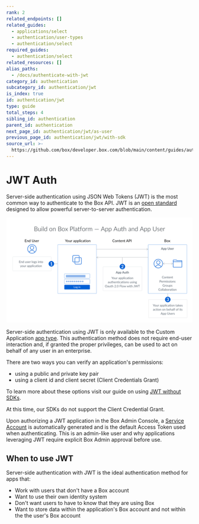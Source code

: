 ```yaml
---
rank: 2
related_endpoints: []
related_guides:
  - applications/select
  - authentication/user-types
  - authentication/select
required_guides:
  - authentication/select
related_resources: []
alias_paths:
  - /docs/authenticate-with-jwt
category_id: authentication
subcategory_id: authentication/jwt
is_index: true
id: authentication/jwt
type: guide
total_steps: 4
sibling_id: authentication
parent_id: authentication
next_page_id: authentication/jwt/as-user
previous_page_id: authentication/jwt/with-sdk
source_url: >-
  https://github.com/box/developer.box.com/blob/main/content/guides/authentication/jwt/index.md
---
```

# JWT Auth

Server-side authentication using JSON Web Tokens (JWT) is the most common way to
authenticate to the Box API. JWT is an [open standard](https://jwt.io/)
designed to allow powerful server-to-server authentication.

<ImageFrame border>

![The JWT flow](./jwt-flow.png)

</ImageFrame>

Server-side authentication using JWT is only available to the Custom Application
[app type][app-type]. This authentication method does not require end-user
interaction and, if granted the proper privileges, can be used
to act on behalf of any user in an enterprise.

There are two ways you can verify an application's permissions:

- using a public and private key pair
- using a client id and client secret (Client Credentials Grant)

To learn more about these options visit our guide on using
[JWT without SDKs][jwtnosdk]. 

<Message warning>

At this time, our SDKs do not support the Client Credential Grant.

</Message>

Upon authorizing a JWT application in the Box Admin Console, a
[Service Account][user-types] is automatically generated and is the default
Access Token used when authenticating. This is an admin-like user and why
applications leveraging JWT require explicit Box Admin approval before use.

## When to use JWT

Server-side authentication with JWT is the ideal authentication method for apps
that:

- Work with users that don't have a Box account
- Want to use their own identity system
- Don't want users to have to know that they are using Box
- Want to store data within the application's Box account and not within the the
  user's Box account

[app-type]: g://applications/select/
[user-types]: g://authentication/user-types
[jwtnosdk]: g://authentication/jwt/without-sdk/